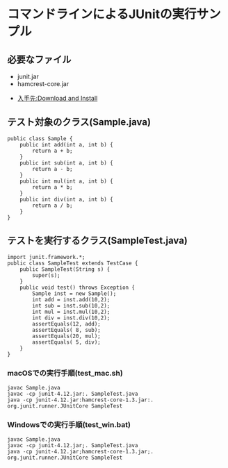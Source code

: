 # コマンドラインによるJUnitの実行サンプル

## 必要なファイル
- junit.jar
- hamcrest-core.jar
* [入手先:Download and Install](https://github.com/junit-team/junit4/wiki/Download-and-Install)

## テスト対象のクラス(Sample.java)
```
public class Sample {
	public int add(int a, int b) {
		return a + b;
	}
	public int sub(int a, int b) {
		return a - b;
	}
	public int mul(int a, int b) {
		return a * b;
	}
	public int div(int a, int b) {
		return a / b;
	}
}
```

## テストを実行するクラス(SampleTest.java)
```
import junit.framework.*;
public class SampleTest extends TestCase {
	public SampleTest(String s) {
		super(s);
	}
	public void test() throws Exception {
		Sample inst = new Sample();
		int add = inst.add(10,2);
		int sub = inst.sub(10,2);
		int mul = inst.mul(10,2);
		int div = inst.div(10,2);
		assertEquals(12, add);
		assertEquals( 8, sub);
		assertEquals(20, mul);
		assertEquals( 5, div);
	}
}
```

### macOSでの実行手順(test_mac.sh)
```
javac Sample.java
javac -cp junit-4.12.jar:. SampleTest.java
java -cp junit-4.12.jar:hamcrest-core-1.3.jar:. org.junit.runner.JUnitCore SampleTest
```

### Windowsでの実行手順(test_win.bat)
```
javac Sample.java
javac -cp junit-4.12.jar;. SampleTest.java
java -cp junit-4.12.jar;hamcrest-core-1.3.jar;. org.junit.runner.JUnitCore SampleTest
```
